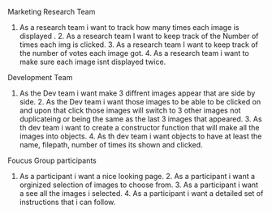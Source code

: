 Marketing Research Team
1. As a research team i want to track how many times each image is displayed .
    2. As a research team I want to keep track of the Number of times each img is clicked.
    3. As a research team I want to keep track of the number of votes each image got.
    4. As a research team i want to make sure each image isnt displayed twice.

Development Team
1. As the Dev team i want make 3 diffrent images appear that are side by side.
    2. As the Dev team i want those images to be able to be clicked on and upon that click those images will switch to 3 other images not duplicateing or being the same as the last 3 images that appeared.
    3. As th dev team i want to create a constructor function that will make all the images into objects. 
    4. As th dev team i want objects to have at least the name, filepath,  number of times its shown and clicked.

Foucus Group participants 
1. As a participant i want a nice looking page.
    2. As a participant i want a orginized selection of images to choose from.
    3. As a participant i want a see all the images i selected.
    4. As a participant i want a detailed set of instructions that i can follow.